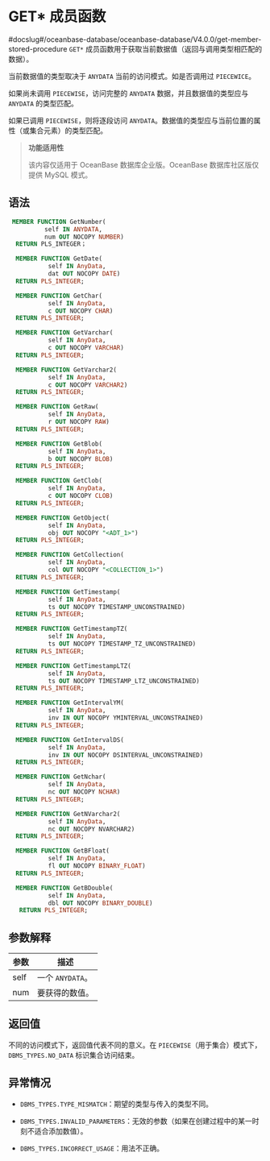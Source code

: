 GET\* 成员函数 
===============================
#docslug#/oceanbase-database/oceanbase-database/V4.0.0/get-member-stored-procedure
`GET*` 成员函数用于获取当前数据值（返回与调用类型相匹配的数据）。

当前数据值的类型取决于 `ANYDATA` 当前的访问模式。如是否调用过 `PIECEWICE`。

如果尚未调用 `PIECEWISE`，访问完整的 `ANYDATA` 数据，并且数据值的类型应与 `ANYDATA` 的类型匹配。

如果已调用 `PIECEWISE`，则将逐段访问 `ANYDATA`。数据值的类型应与当前位置的属性（或集合元素）的类型匹配。

>**功能适用性**
>
>该内容仅适用于 OceanBase 数据库企业版。OceanBase 数据库社区版仅提供 MySQL 模式。

语法 
-----------------------

```sql
 MEMBER FUNCTION GetNumber(
          self IN ANYDATA, 
          num OUT NOCOPY NUMBER)
  RETURN PLS_INTEGER；

  MEMBER FUNCTION GetDate(
           self IN AnyData, 
           dat OUT NOCOPY DATE)
  RETURN PLS_INTEGER;

  MEMBER FUNCTION GetChar(
           self IN AnyData, 
           c OUT NOCOPY CHAR)
  RETURN PLS_INTEGER;

  MEMBER FUNCTION GetVarchar(
           self IN AnyData, 
           c OUT NOCOPY VARCHAR)
  RETURN PLS_INTEGER;

  MEMBER FUNCTION GetVarchar2(
           self IN AnyData, 
           c OUT NOCOPY VARCHAR2)
  RETURN PLS_INTEGER;

  MEMBER FUNCTION GetRaw(
           self IN AnyData, 
           r OUT NOCOPY RAW)
  RETURN PLS_INTEGER;

  MEMBER FUNCTION GetBlob(
           self IN AnyData, 
           b OUT NOCOPY BLOB)
  RETURN PLS_INTEGER;

  MEMBER FUNCTION GetClob(
           self IN AnyData, 
           c OUT NOCOPY CLOB)
  RETURN PLS_INTEGER;

  MEMBER FUNCTION GetObject(
           self IN AnyData, 
           obj OUT NOCOPY "<ADT_1>")
  RETURN PLS_INTEGER;

  MEMBER FUNCTION GetCollection(
           self IN AnyData, 
           col OUT NOCOPY "<COLLECTION_1>") 
  RETURN PLS_INTEGER;

  MEMBER FUNCTION GetTimestamp(
           self IN AnyData, 
           ts OUT NOCOPY TIMESTAMP_UNCONSTRAINED)
  RETURN PLS_INTEGER;

  MEMBER FUNCTION GetTimestampTZ(
           self IN AnyData, 
           ts OUT NOCOPY TIMESTAMP_TZ_UNCONSTRAINED)
  RETURN PLS_INTEGER;

  MEMBER FUNCTION GetTimestampLTZ(
           self IN AnyData, 
           ts OUT NOCOPY TIMESTAMP_LTZ_UNCONSTRAINED)
  RETURN PLS_INTEGER;

  MEMBER FUNCTION GetIntervalYM(
           self IN AnyData, 
           inv IN OUT NOCOPY YMINTERVAL_UNCONSTRAINED)
  RETURN PLS_INTEGER;

  MEMBER FUNCTION GetIntervalDS(
           self IN AnyData, 
           inv IN OUT NOCOPY DSINTERVAL_UNCONSTRAINED)
  RETURN PLS_INTEGER;

  MEMBER FUNCTION GetNchar(
           self IN AnyData, 
           nc OUT NOCOPY NCHAR)
  RETURN PLS_INTEGER;

  MEMBER FUNCTION GetNVarchar2(
           self IN AnyData, 
           nc OUT NOCOPY NVARCHAR2)
  RETURN PLS_INTEGER;

  MEMBER FUNCTION GetBFloat(
           self IN AnyData, 
           fl OUT NOCOPY BINARY_FLOAT)
  RETURN PLS_INTEGER;

  MEMBER FUNCTION GetBDouble(
           self IN AnyData, 
           dbl OUT NOCOPY BINARY_DOUBLE)
   RETURN PLS_INTEGER;
```



参数解释 
-------------------------



|  参数  |      描述       |
|------|---------------|
| self | 一个 `ANYDATA`。 |
| num  | 要获得的数值。       |



返回值 
------------------------

不同的访问模式下，返回值代表不同的意义。在 `PIECEWISE`（用于集合）模式下，`DBMS_TYPES.NO_DATA` 标识集合访问结束。

异常情况 
-------------------------

* `DBMS_TYPES.TYPE_MISMATCH`：期望的类型与传入的类型不同。

  

* `DBMS_TYPES.INVALID_PARAMETERS`：无效的参数（如果在创建过程中的某一时刻不适合添加数值）。

  

* `DBMS_TYPES.INCORRECT_USAGE`：用法不正确。

  



